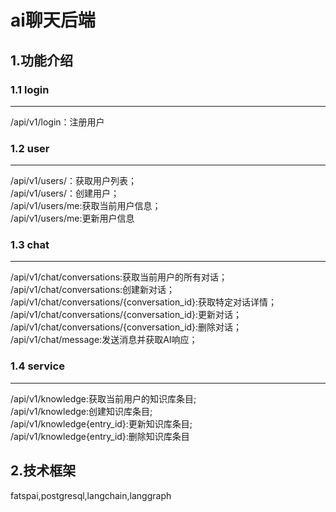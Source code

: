 # ai聊天后端
## 1.功能介绍
### 1.1 login
---  

/api/v1/login：注册用户  

### 1.2 user
---  

/api/v1/users/：获取用户列表；  
/api/v1/users/：创建用户；  
/api/v1/users/me:获取当前用户信息；  
/api/v1/users/me:更新用户信息  

### 1.3 chat
---  

/api/v1/chat/conversations:获取当前用户的所有对话；  
/api/v1/chat/conversations:创建新对话；  
/api/v1/chat/conversations/{conversation_id}:获取特定对话详情；  
/api/v1/chat/conversations/{conversation_id}:更新对话；  
/api/v1/chat/conversations/{conversation_id}:删除对话；  
/api/v1/chat/message:发送消息并获取AI响应；  

### 1.4 service
<!-- knowledgebase构建 -->  
---  

/api/v1/knowledge:获取当前用户的知识库条目;  
/api/v1/knowledge:创建知识库条目;  
/api/v1/knowledge{entry_id}:更新知识库条目;  
/api/v1/knowledge{entry_id}:删除知识库条目  

## 2.技术框架

fatspai,postgresql,langchain,langgraph  
